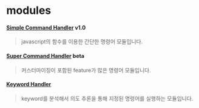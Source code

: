 # modules

#### [Simple Command Handler](src/simple) v1.0
> javascript의 함수를 이용한 간단한 명령어 모듈입니다.

#### [Super Command Handler](src/super) beta
> 커스터마이징이 포함된 feature가 많은 명령어 모듈입니다.

#### [Keyword Handler](src/keyword)
> keyword를 분석해서 의도 추론을 통해 지정된 명령어를 실행하는 모듈입니다.
